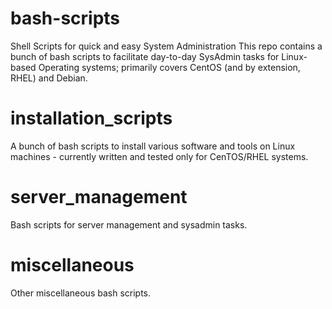 # bash-scripts
Shell Scripts for quick and easy System Administration
This repo contains a bunch of bash scripts to facilitate day-to-day SysAdmin tasks
for Linux-based Operating systems; primarily covers CentOS (and by extension, RHEL)
and Debian.

# installation_scripts

A bunch of bash scripts to install various software and tools on Linux machines - currently written and tested only for CenTOS/RHEL systems.

# server_management

Bash scripts for server management and sysadmin tasks.

# miscellaneous

Other miscellaneous bash scripts.
